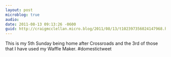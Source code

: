 ```yaml
---
layout: post
microblog: true
audio: 
date: 2011-08-13 09:13:26 -0600
guid: http://craigmcclellan.micro.blog/2011/08/13/t102397356024147968.html
---
```

This is my 5th Sunday being home after Crossroads and the 3rd of those that I have used my Waffle Maker. #domestictweet
